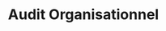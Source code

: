---
tags: entreprise_cards
cardOrder: order:2;
wrapColor: blue_wrap
title: Audit Organisationnel
image: /img/audit.png
imgClass: h-100
altImage: Accompagnement individuel
jqueryClass: audit
bgColor:  bg_blue
backTitleColor: yellow
textColor: white
description: ["Phase indispensable pour tous ceux qui cherchent à améliorer leur organisation :"]
descriptionListItem: ["Etat des lieux complet / Analyse 360°","Projection cible","Préconisations et feuille de route"]
buttonBack: card_btn
---